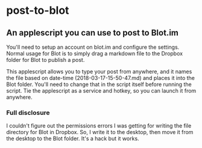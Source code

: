 # post-to-blot
## An applescript you can use to post to Blot.im

You'll need to setup an account on blot.im and configure the settings. Normal usage for Blot is to simply drag a markdown file to the Dropbox folder for Blot to publish a post.

This applescript allows you to type your post from anywhere, and it names the file based on date-time (2018-03-17-15-50-47.md) and places it into the Blot folder. You'll need to change that in the script itself before running the script. Tie the applescript as a service and hotkey, so you can launch it from anywhere.

### Full disclosure
I couldn't figure out the permissions errors I was getting for writing the file directory for Blot in Dropbox. So, I write it to the desktop, then move it from the desktop to the Blot folder. It's a hack but it works. 
